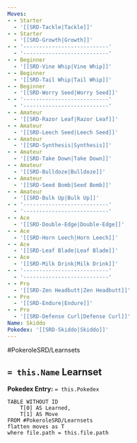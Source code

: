 ```yaml
---
Moves:
- - Starter
  - '[[SRD-Tackle|Tackle]]'
- - Starter
  - '[[SRD-Growth|Growth]]'
- - '---------------------------'
  - '---------------------------'
- - Beginner
  - '[[SRD-Vine Whip|Vine Whip]]'
- - Beginner
  - '[[SRD-Tail Whip|Tail Whip]]'
- - Beginner
  - '[[SRD-Worry Seed|Worry Seed]]'
- - '---------------------------'
  - '---------------------------'
- - Amateur
  - '[[SRD-Razor Leaf|Razor Leaf]]'
- - Amateur
  - '[[SRD-Leech Seed|Leech Seed]]'
- - Amateur
  - '[[SRD-Synthesis|Synthesis]]'
- - Amateur
  - '[[SRD-Take Down|Take Down]]'
- - Amateur
  - '[[SRD-Bulldoze|Bulldoze]]'
- - Amateur
  - '[[SRD-Seed Bomb|Seed Bomb]]'
- - Amateur
  - '[[SRD-Bulk Up|Bulk Up]]'
- - '---------------------------'
  - '---------------------------'
- - Ace
  - '[[SRD-Double-Edge|Double-Edge]]'
- - Ace
  - '[[SRD-Horn Leech|Horn Leech]]'
- - Ace
  - '[[SRD-Leaf Blade|Leaf Blade]]'
- - Ace
  - '[[SRD-Milk Drink|Milk Drink]]'
- - '---------------------------'
  - '---------------------------'
- - Pro
  - '[[SRD-Zen Headbutt|Zen Headbutt]]'
- - Pro
  - '[[SRD-Endure|Endure]]'
- - Pro
  - '[[SRD-Defense Curl|Defense Curl]]'
Name: Skiddo
Pokedex: '[[SRD-Skiddo|Skiddo]]'
---
```


#PokeroleSRD/Learnsets

## `= this.Name` Learnset

**Pokedex Entry:** `= this.Pokedex`

```dataview
TABLE WITHOUT ID
    T[0] AS Learned,
    T[1] AS Move
FROM #PokeroleSRD/Learnsets
flatten moves as T
where file.path = this.file.path
```
